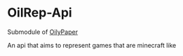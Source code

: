 OilRep-Api
======
Submodule of [OilyPaper](https://github.com/OilMod/OilyPaper)

An api that aims to represent games that are minecraft like 
